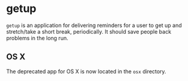 # getup

`getup` is an application for delivering reminders for a user to get up and stretch/take a short break, periodically. It should save people back problems in the long run.

## OS X
The deprecated app for OS X is now located in the `osx` directory.
